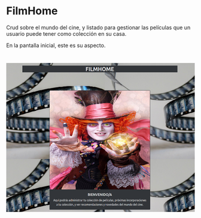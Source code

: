 # FilmHome
Crud sobre el mundo del cine, y listado para gestionar las películas que un usuario puede tener como colección en su casa.

En la pantalla inicial, este es su aspecto.
#
<img height="400px" width="800px" src="/web/images/1.png">
